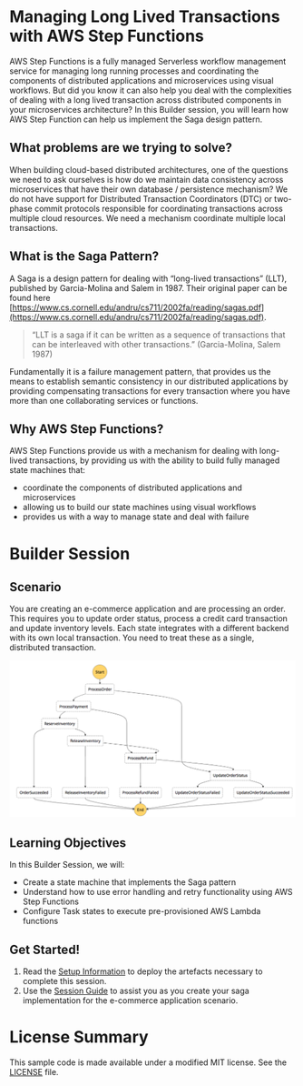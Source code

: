 # Managing Long Lived Transactions with AWS Step Functions

AWS Step Functions is a fully managed Serverless workflow management service for managing long running processes and coordinating the components of distributed applications and microservices using visual workflows. But did you know it can also help you deal with the complexities of dealing with a long lived transaction across distributed components in your microservices architecture? In this Builder session, you will learn how AWS Step Function can help us implement the Saga design pattern.

## What problems are we trying to solve?

When building cloud-based distributed architectures, one of the questions we need to ask ourselves is how do we maintain data consistency across microservices that have their own database / persistence mechanism? We do not have support for Distributed Transaction Coordinators (DTC) or two-phase commit protocols responsible for coordinating transactions across multiple cloud resources. We need a mechanism coordinate multiple local transactions.

## What is the Saga Pattern?

A Saga is a design pattern for dealing with “long-lived transactions” (LLT), published by Garcia-Molina and Salem in 1987. Their original paper can be found here [https://www.cs.cornell.edu/andru/cs711/2002fa/reading/sagas.pdf](https://www.cs.cornell.edu/andru/cs711/2002fa/reading/sagas.pdf).

  > “LLT is a saga if it can be written as a sequence of transactions that can be interleaved with other transactions.” (Garcia-Molina, Salem 1987)

Fundamentally it is a failure management pattern, that provides us the means to establish semantic consistency in our distributed applications by providing compensating transactions for every transaction where you have more than one collaborating services or functions.

## Why AWS Step Functions?

AWS Step Functions provide us with a mechanism for dealing with long-lived transactions, by providing us with the ability to build fully managed state machines that:

* coordinate the components of distributed applications and microservices
* allowing us to build our state machines using visual workflows
* provides us with a way to manage state and deal with failure

# Builder Session 

## Scenario

You are creating an e-commerce application and are processing an order. This requires you to update order status, process a credit card transaction and update inventory levels. Each state integrates with a different backend with its own local transaction. You need to treat these as a single, distributed transaction.

![Saga with Step Functions](docs/images/stepdiagram.png)

## Learning Objectives

In this Builder Session, we will: 

* Create a state machine that implements the Saga pattern
* Understand how to use error handling and retry functionality using AWS Step Functions
* Configure Task states to execute pre-provisioned AWS Lambda functions

## Get Started!

1. Read the [Setup Information](/docs/setup.md) to deploy the artefacts necessary to complete this session.
1. Use the [Session Guide](/docs/guide.md) to assist you as you create your saga implementation for the e-commerce application scenario.

# License Summary

This sample code is made available under a modified MIT license. See the [LICENSE](LICENSE) file.